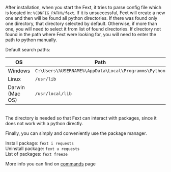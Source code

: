 After installation, when you start the Fext, it tries to parse config file which is located in:
`%CONFIG_PATH%/fext`. If it is unsuccessful, Fext will create a new one and then will be found all python directories.
If there was found only one directory, that directory selected by default.
Otherwise, if more than one, you will need to select it from list of found directories.
If directory not found in the path where Fext were looking for, you will need to enter the path to python manually.

Default search paths:

OS|Path
---|---
Windows|`C:\Users\%USERNAME%\AppData\Local\Programms\Python`
Linux|`/usr/lib`
Darwin (Mac OS)|`/usr/local/lib`

<br>The directory is needed so that Fext can interact with packages, since it does not work with a python directly.

Finally, you can simply and conveniently use the package manager.

Install package: `fext i requests`<br>
Uninstall package: `fext u requests`<br>
List of packages: `fext freeze`

More info you can find on [commands](../cmd/cli) page
